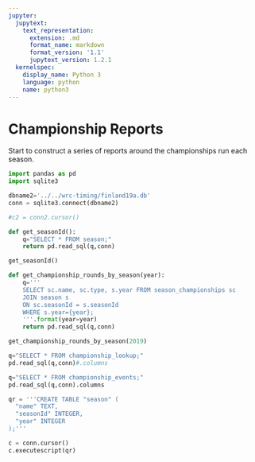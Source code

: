 ```yaml
---
jupyter:
  jupytext:
    text_representation:
      extension: .md
      format_name: markdown
      format_version: '1.1'
      jupytext_version: 1.2.1
  kernelspec:
    display_name: Python 3
    language: python
    name: python3
---
```


# Championship Reports

Start to construct a series of reports around the championships run each season.

```python
import pandas as pd
import sqlite3
```

```python tags=["active-ipynb"]
dbname2='../../wrc-timing/finland19a.db'
conn = sqlite3.connect(dbname2)

#c2 = conn2.cursor()

```

```python
def get_seasonId():
    q="SELECT * FROM season;"
    return pd.read_sql(q,conn)

get_seasonId()
```

```python
def get_championship_rounds_by_season(year):
    q='''
    SELECT sc.name, sc.type, s.year FROM season_championships sc
    JOIN season s
    ON sc.seasonId = s.seasonId
    WHERE s.year={year};
    '''.format(year=year)
    return pd.read_sql(q,conn)

get_championship_rounds_by_season(2019)
```

```python
q="SELECT * FROM championship_lookup;"
pd.read_sql(q,conn)#.columns
```

```python
q="SELECT * FROM championship_events;"
pd.read_sql(q,conn).columns
```

```python
qr = '''CREATE TABLE "season" (
  "name" TEXT,
  "seasonId" INTEGER,
  "year" INTEGER
);'''

c = conn.cursor()
c.executescript(qr)
```

```python

```
